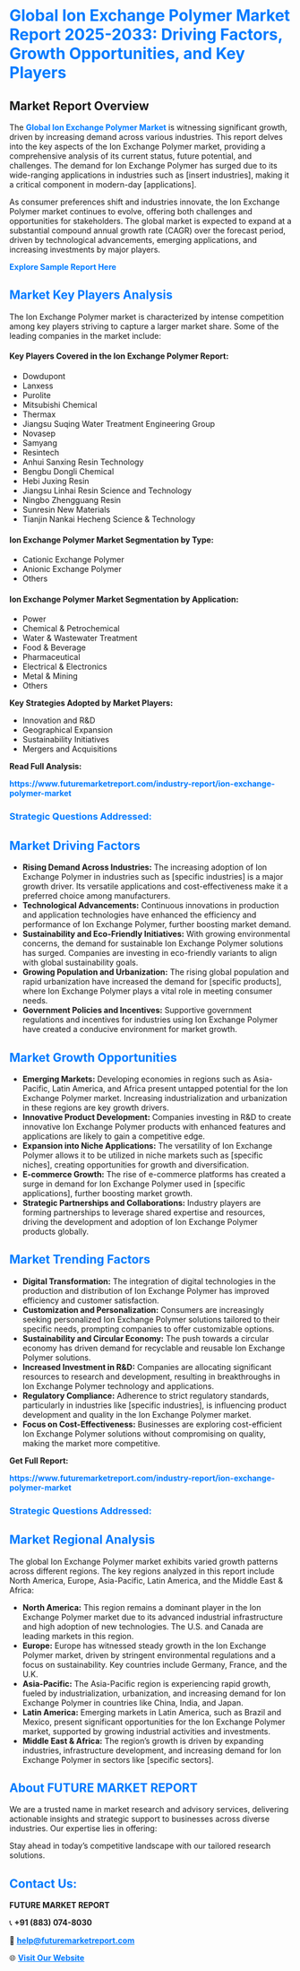 <h1 style="color: #007BFF;">Global Ion Exchange Polymer Market Report 2025-2033: Driving Factors, Growth Opportunities, and Key Players</h1>

<section id="overview">
<h2>Market Report Overview</h2>
<p>The <a href="https://www.futuremarketreport.com/industry-report/ion-exchange-polymer-market" style="color: #007BFF; text-decoration: none;"><strong>Global Ion Exchange Polymer Market</strong></a> is witnessing significant growth, driven by increasing demand across various industries. This report delves into the key aspects of the Ion Exchange Polymer market, providing a comprehensive analysis of its current status, future potential, and challenges. The demand for Ion Exchange Polymer has surged due to its wide-ranging applications in industries such as [insert industries], making it a critical component in modern-day [applications].</p>
<p>As consumer preferences shift and industries innovate, the Ion Exchange Polymer market continues to evolve, offering both challenges and opportunities for stakeholders. The global market is expected to expand at a substantial compound annual growth rate (CAGR) over the forecast period, driven by technological advancements, emerging applications, and increasing investments by major players.</p>
</section>

<section id="overview">
<p><a href="https://www.futuremarketreport.com/request-sample/reportId=30244" style="color: #007BFF; text-decoration: none;"><strong>Explore Sample Report Here</strong></a></p>
</section>

<section id="key-players">
<h2 style="color: #007BFF;">Market Key Players Analysis</h2>
<p>The Ion Exchange Polymer market is characterized by intense competition among key players striving to capture a larger market share. Some of the leading companies in the market include:</p>
<h4>Key Players Covered in the Ion Exchange Polymer Report:</h4>
<ul><li>Dowdupont</li><li>Lanxess</li><li>Purolite</li><li>Mitsubishi Chemical</li><li>Thermax</li><li>Jiangsu Suqing Water Treatment Engineering Group</li><li>Novasep</li><li>Samyang</li><li>Resintech</li><li>Anhui Sanxing Resin Technology</li><li>Bengbu Dongli Chemical</li><li>Hebi Juxing Resin</li><li>Jiangsu Linhai Resin Science and Technology</li><li>Ningbo Zhengguang Resin</li><li>Sunresin New Materials</li><li>Tianjin Nankai Hecheng Science &amp; Technology</li></ul>
<h4>Ion Exchange Polymer Market Segmentation by Type:</h4>
<ul><li>Cationic Exchange Polymer</li><li>Anionic Exchange Polymer</li><li>Others</li></ul>

<h4>Ion Exchange Polymer Market Segmentation by Application:</h4>
<ul><li>Power</li><li>Chemical &amp; Petrochemical</li><li>Water &amp; Wastewater Treatment</li><li>Food &amp; Beverage</li><li>Pharmaceutical</li><li>Electrical &amp; Electronics</li><li>Metal &amp; Mining</li><li>Others</li></ul>
<p><strong>Key Strategies Adopted by Market Players:</strong></p>
<ul>
<li>Innovation and R&D</li>
<li>Geographical Expansion</li>
<li>Sustainability Initiatives</li>
<li>Mergers and Acquisitions</li>
</ul>
</section>

<section>
<p><strong>Read Full Analysis: </strong></p><a href="https://www.futuremarketreport.com/industry-report/ion-exchange-polymer-market" style="color: #007BFF; text-decoration: none;"><strong>https://www.futuremarketreport.com/industry-report/ion-exchange-polymer-market</strong></a>
<h3 style="color: #007BFF;">Strategic Questions Addressed:</h3>
</section>

<section id="driving-factors">
<h2 style="color: #007BFF;">Market Driving Factors</h2>
<ul>
<li><strong>Rising Demand Across Industries:</strong> The increasing adoption of Ion Exchange Polymer in industries such as [specific industries] is a major growth driver. Its versatile applications and cost-effectiveness make it a preferred choice among manufacturers.</li>
<li><strong>Technological Advancements:</strong> Continuous innovations in production and application technologies have enhanced the efficiency and performance of Ion Exchange Polymer, further boosting market demand.</li>
<li><strong>Sustainability and Eco-Friendly Initiatives:</strong> With growing environmental concerns, the demand for sustainable Ion Exchange Polymer solutions has surged. Companies are investing in eco-friendly variants to align with global sustainability goals.</li>
<li><strong>Growing Population and Urbanization:</strong> The rising global population and rapid urbanization have increased the demand for [specific products], where Ion Exchange Polymer plays a vital role in meeting consumer needs.</li>
<li><strong>Government Policies and Incentives:</strong> Supportive government regulations and incentives for industries using Ion Exchange Polymer have created a conducive environment for market growth.</li>
</ul>
</section>

<section id="growth-opportunities">
<h2 style="color: #007BFF;">Market Growth Opportunities</h2>
<ul>
<li><strong>Emerging Markets:</strong> Developing economies in regions such as Asia-Pacific, Latin America, and Africa present untapped potential for the Ion Exchange Polymer market. Increasing industrialization and urbanization in these regions are key growth drivers.</li>
<li><strong>Innovative Product Development:</strong> Companies investing in R&D to create innovative Ion Exchange Polymer products with enhanced features and applications are likely to gain a competitive edge.</li>
<li><strong>Expansion into Niche Applications:</strong> The versatility of Ion Exchange Polymer allows it to be utilized in niche markets such as [specific niches], creating opportunities for growth and diversification.</li>
<li><strong>E-commerce Growth:</strong> The rise of e-commerce platforms has created a surge in demand for Ion Exchange Polymer used in [specific applications], further boosting market growth.</li>
<li><strong>Strategic Partnerships and Collaborations:</strong> Industry players are forming partnerships to leverage shared expertise and resources, driving the development and adoption of Ion Exchange Polymer products globally.</li>
</ul>
</section>

<section id="trending-factors">
<h2 style="color: #007BFF;">Market Trending Factors</h2>
<ul>
<li><strong>Digital Transformation:</strong> The integration of digital technologies in the production and distribution of Ion Exchange Polymer has improved efficiency and customer satisfaction.</li>
<li><strong>Customization and Personalization:</strong> Consumers are increasingly seeking personalized Ion Exchange Polymer solutions tailored to their specific needs, prompting companies to offer customizable options.</li>
<li><strong>Sustainability and Circular Economy:</strong> The push towards a circular economy has driven demand for recyclable and reusable Ion Exchange Polymer solutions.</li>
<li><strong>Increased Investment in R&D:</strong> Companies are allocating significant resources to research and development, resulting in breakthroughs in Ion Exchange Polymer technology and applications.</li>
<li><strong>Regulatory Compliance:</strong> Adherence to strict regulatory standards, particularly in industries like [specific industries], is influencing product development and quality in the Ion Exchange Polymer market.</li>
<li><strong>Focus on Cost-Effectiveness:</strong> Businesses are exploring cost-efficient Ion Exchange Polymer solutions without compromising on quality, making the market more competitive.</li>
</ul>
</section>

<section>
<p><strong>Get Full Report: </strong></p><a href="https://www.futuremarketreport.com/industry-report/ion-exchange-polymer-market" style="color: #007BFF; text-decoration: none;"><strong>https://www.futuremarketreport.com/industry-report/ion-exchange-polymer-market</strong></a>
<h3 style="color: #007BFF;">Strategic Questions Addressed:</h3>
</section>


<section id="regional-analysis">
<h2 style="color: #007BFF;">Market Regional Analysis</h2>
<p>The global Ion Exchange Polymer market exhibits varied growth patterns across different regions. The key regions analyzed in this report include North America, Europe, Asia-Pacific, Latin America, and the Middle East & Africa:</p>
<ul>
<li><strong>North America:</strong> This region remains a dominant player in the Ion Exchange Polymer market due to its advanced industrial infrastructure and high adoption of new technologies. The U.S. and Canada are leading markets in this region.</li>
<li><strong>Europe:</strong> Europe has witnessed steady growth in the Ion Exchange Polymer market, driven by stringent environmental regulations and a focus on sustainability. Key countries include Germany, France, and the U.K.</li>
<li><strong>Asia-Pacific:</strong> The Asia-Pacific region is experiencing rapid growth, fueled by industrialization, urbanization, and increasing demand for Ion Exchange Polymer in countries like China, India, and Japan.</li>
<li><strong>Latin America:</strong> Emerging markets in Latin America, such as Brazil and Mexico, present significant opportunities for the Ion Exchange Polymer market, supported by growing industrial activities and investments.</li>
<li><strong>Middle East & Africa:</strong> The region’s growth is driven by expanding industries, infrastructure development, and increasing demand for Ion Exchange Polymer in sectors like [specific sectors].</li>
</ul>
</section>

<footer>
<h2 style="color: #007BFF;">About FUTURE MARKET REPORT</h2>
<p>We are a trusted name in market research and advisory services, delivering actionable insights and strategic support to businesses across diverse industries. Our expertise lies in offering:</p>

<p>Stay ahead in today’s competitive landscape with our tailored research solutions.</p>

<h2 style="color: #007BFF;">Contact Us:</h2>
<p><strong>FUTURE MARKET REPORT</strong></p>
<p>📞 <strong>+91 (883) 074-8030</strong></p>
<p>📧 <strong><a href="mailto:help@futuremarketreport.com" style="color: #007BFF;">help@futuremarketreport.com</a></strong></p>
<p>🌐 <strong><a href="https://www.futuremarketreport.com/" style="color: #007BFF;">Visit Our Website</a></strong></p>
</footer>